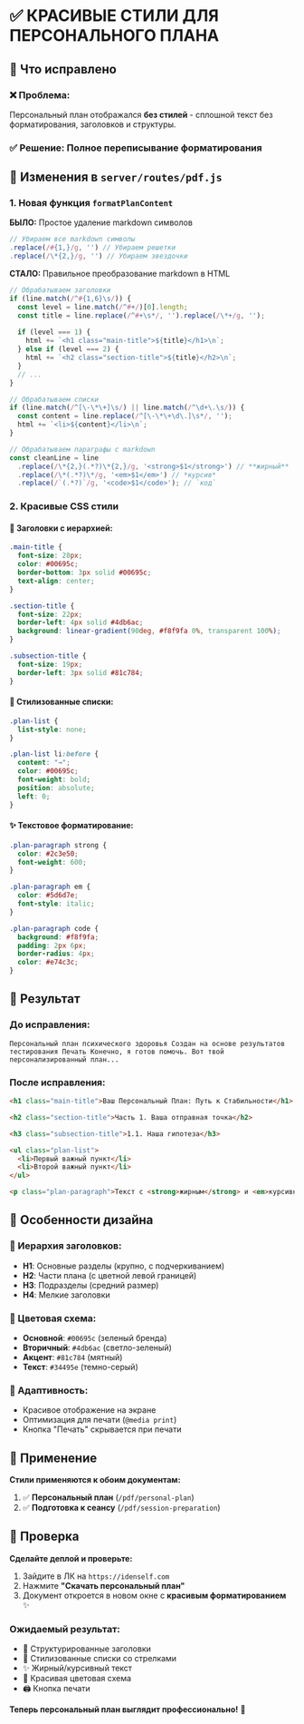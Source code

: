 # ✅ КРАСИВЫЕ СТИЛИ ДЛЯ ПЕРСОНАЛЬНОГО ПЛАНА

## 🎨 Что исправлено

### ❌ Проблема:
Персональный план отображался **без стилей** - сплошной текст без форматирования, заголовков и структуры.

### ✅ Решение: Полное переписывание форматирования

## 🔧 Изменения в `server/routes/pdf.js`

### 1. **Новая функция `formatPlanContent`**

**БЫЛО:** Простое удаление markdown символов
```javascript
// Убираем все markdown символы
.replace(/#{1,}/g, '') // Убираем решетки
.replace(/\*{2,}/g, '') // Убираем звездочки
```

**СТАЛО:** Правильное преобразование markdown в HTML
```javascript
// Обрабатываем заголовки
if (line.match(/^#{1,6}\s/)) {
  const level = line.match(/^#+/)[0].length;
  const title = line.replace(/^#+\s*/, '').replace(/\*+/g, '');
  
  if (level === 1) {
    html += `<h1 class="main-title">${title}</h1>\n`;
  } else if (level === 2) {
    html += `<h2 class="section-title">${title}</h2>\n`;
  }
  // ...
}

// Обрабатываем списки
if (line.match(/^[\-\*\+]\s/) || line.match(/^\d+\.\s/)) {
  const content = line.replace(/^[\-\*\+\d\.]\s*/, '');
  html += `<li>${content}</li>\n`;
}

// Обрабатываем параграфы с markdown
const cleanLine = line
  .replace(/\*{2,}(.*?)\*{2,}/g, '<strong>$1</strong>') // **жирный**
  .replace(/\*(.*?)\*/g, '<em>$1</em>') // *курсив*
  .replace(/`(.*?)`/g, '<code>$1</code>'); // `код`
```

### 2. **Красивые CSS стили**

#### 🎯 Заголовки с иерархией:
```css
.main-title {
  font-size: 28px;
  color: #00695c;
  border-bottom: 3px solid #00695c;
  text-align: center;
}

.section-title {
  font-size: 22px;
  border-left: 4px solid #4db6ac;
  background: linear-gradient(90deg, #f8f9fa 0%, transparent 100%);
}

.subsection-title {
  font-size: 19px;
  border-left: 3px solid #81c784;
}
```

#### 📝 Стилизованные списки:
```css
.plan-list {
  list-style: none;
}

.plan-list li:before {
  content: "→";
  color: #00695c;
  font-weight: bold;
  position: absolute;
  left: 0;
}
```

#### ✨ Текстовое форматирование:
```css
.plan-paragraph strong {
  color: #2c3e50;
  font-weight: 600;
}

.plan-paragraph em {
  color: #5d6d7e;
  font-style: italic;
}

.plan-paragraph code {
  background: #f8f9fa;
  padding: 2px 6px;
  border-radius: 4px;
  color: #e74c3c;
}
```

## 🎨 Результат

### До исправления:
```
Персональный план психического здоровья Создан на основе результатов тестирования Печать Конечно, я готов помочь. Вот твой персонализированный план...
```

### После исправления:
```html
<h1 class="main-title">Ваш Персональный План: Путь к Стабильности</h1>

<h2 class="section-title">Часть 1. Ваша отправная точка</h2>

<h3 class="subsection-title">1.1. Наша гипотеза</h3>

<ul class="plan-list">
  <li>Первый важный пункт</li>
  <li>Второй важный пункт</li>
</ul>

<p class="plan-paragraph">Текст с <strong>жирным</strong> и <em>курсивным</em> выделением.</p>
```

## 🎯 Особенности дизайна

### 📐 Иерархия заголовков:
- **H1**: Основные разделы (крупно, с подчеркиванием)
- **H2**: Части плана (с цветной левой границей)  
- **H3**: Подразделы (средний размер)
- **H4**: Мелкие заголовки

### 🎨 Цветовая схема:
- **Основной**: `#00695c` (зеленый бренда)
- **Вторичный**: `#4db6ac` (светло-зеленый)
- **Акцент**: `#81c784` (мятный)
- **Текст**: `#34495e` (темно-серый)

### 📱 Адаптивность:
- Красивое отображение на экране
- Оптимизация для печати (`@media print`)
- Кнопка "Печать" скрывается при печати

## 🚀 Применение

**Стили применяются к обоим документам:**
1. ✅ **Персональный план** (`/pdf/personal-plan`)
2. ✅ **Подготовка к сеансу** (`/pdf/session-preparation`)

## 🧪 Проверка

**Сделайте деплой и проверьте:**

1. Зайдите в ЛК на `https://idenself.com`
2. Нажмите **"Скачать персональный план"**
3. Документ откроется в новом окне с **красивым форматированием** ✨

### Ожидаемый результат:
- 🎯 Структурированные заголовки
- 📝 Стилизованные списки со стрелками
- ✨ Жирный/курсивный текст
- 🎨 Красивая цветовая схема
- 🖨️ Кнопка печати

**Теперь персональный план выглядит профессионально!** 🎉
